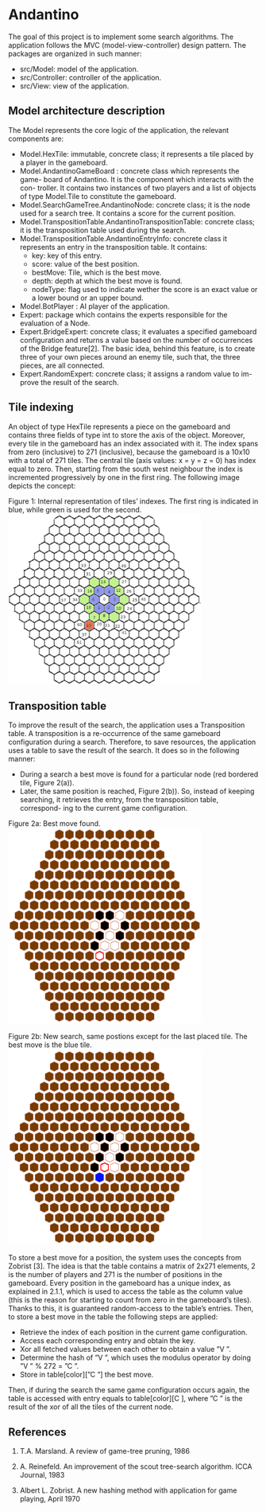# Andantino

The goal of this project is to implement some search algorithms. 
The application follows the MVC (model-view-controller) design pattern. 
The packages are organized in such manner:

- src/Model: model of the application.
- src/Controller: controller of the application.
- src/View: view of the application.

## Model architecture description

The Model represents the core logic of the application, the relevant components
are:
- Model.HexTile: immutable, concrete class; it represents a tile placed by a
player in the gameboard.
- Model.AndantinoGameBoard : concrete class which represents the game-
board of Andantino. It is the component which interacts with the con-
troller. It contains two instances of two players and a list of objects of
type Model.Tile to constitute the gameboard.
- Model.SearchGameTree.AndantinoNode: concrete class; it is the node used
for a search tree. It contains a score for the current position.
- Model.TranspositionTable.AndantinoTranspositionTable: concrete class; it
is the transposition table used during the search.
- Model.TranspositionTable.AndantinoEntryInfo: concrete class it represents
an entry in the transposition table. It contains:
	* key: key of this entry.
	* score: value of the best position.
	* bestMove: Tile, which is the best move.
	* depth: depth at which the best move is found.
	* nodeType: flag used to indicate wether the score is an exact value or
	a lower bound or an upper bound.
- Model.BotPlayer : AI player of the application.
- Expert: package which contains the experts responsible for the evaluation
of a Node.
- Expert.BridgeExpert: concrete class; it evaluates a specified gameboard
configuration and returns a value based on the number of occurrences of
the Bridge feature[2]. The basic idea, behind this feature, is to create
three of your own pieces around an enemy tile, such that, the three pieces,
are all connected.
- Expert.RandomExpert: concrete class; it assigns a random value to im-
prove the result of the search.

## Tile indexing

An object of type HexTile represents a piece on the gameboard and contains
three fields of type int to store the axis of the object. Moreover, every tile
in the gameboard has an index associated with it. The index spans from zero
(inclusive) to 271 (inclusive), because the gameboard is a 10x10 with a total
of 271 tiles. The central tile (axis values: x = y = z = 0) has index equal to
zero. Then, starting from the south west neighbour the index is incremented
progressively by one in the first ring. The following image depicts the concept:

Figure 1: Internal representation of tiles’ indexes. The first ring is indicated in
blue, while green is used for the second.
![here](images/index.png)

## Transposition table

To improve the result of the search, the application uses a Transposition table.
A transposition is a re-occurrence of the same gameboard configuration during
a search. Therefore, to save resources, the application uses a table to save the
result of the search. It does so in the following manner:

- During a search a best move is found for a particular node (red bordered
tile, Figure 2(a)).
- Later, the same position is reached, Figure 2(b)). So, instead of keeping
searching, it retrieves the entry, from the transposition table, correspond-
ing to the current game configuration.

Figure 2a: Best move found.
![here](images/bestmove.png)

Figure 2b: New search, same postions except for
the last placed tile. The best move is the
blue tile.
![here](images/previous.png)


To store a best move for a position, the system uses the concepts from
Zobrist [3]. The idea is that the table contains a matrix of 2x271 elements, 2
is the number of players and 271 is the number of positions in the gameboard.
Every position in the gameboard has a unique index, as explained in 2.1.1, which
is used to access the table as the column value (this is the reason for starting
to count from zero in the gameboard’s tiles). Thanks to this, it is guaranteed
random-access to the table’s entries. Then, to store a best move in the table
the following steps are applied:

- Retrieve the index of each position in the current game configuration.
- Access each corresponding entry and obtain the key.
- Xor all fetched values between each other to obtain a value ”V ”.
- Determine the hash of ”V ”, which uses the modulus operator by doing
”V ” % 272 = ”C ”.
- Store in table[color][”C ”] the best move.

Then, if during the search the same game configuration occurs again, the table
is accessed with entry equals to table[color][C ], where ”C ” is the result of the
xor of all the tiles of the current node.


## References

1) T.A. Marsland. A review of game-tree pruning, 1986

2) A. Reinefeld. An improvement of the scout tree-search algorithm. ICCA
Journal, 1983

3) Albert L. Zobrist. A new hashing method with application for game playing,
April 1970